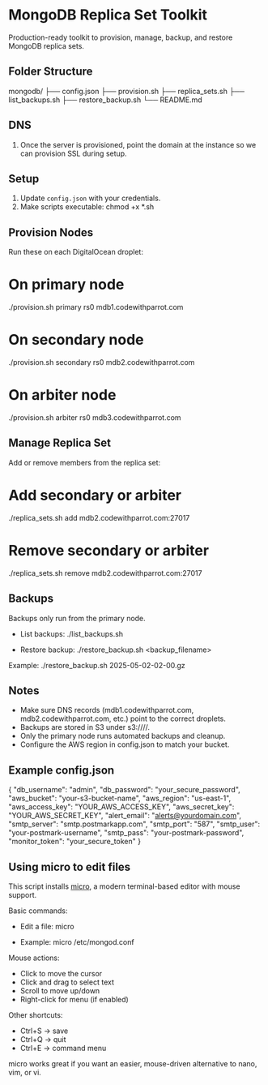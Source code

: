 # MongoDB Replica Set Toolkit

Production-ready toolkit to provision, manage, backup, and restore MongoDB replica sets.

## Folder Structure

mongodb/
├── config.json
├── provision.sh
├── replica_sets.sh
├── list_backups.sh
├── restore_backup.sh
└── README.md

## DNS

1. Once the server is provisioned, point the domain at the instance so we can provision SSL during setup.

## Setup

1. Update `config.json` with your credentials.
2. Make scripts executable:
   chmod +x *.sh

## Provision Nodes

Run these on each DigitalOcean droplet:

# On primary node
./provision.sh primary rs0 mdb1.codewithparrot.com

# On secondary node
./provision.sh secondary rs0 mdb2.codewithparrot.com

# On arbiter node
./provision.sh arbiter rs0 mdb3.codewithparrot.com

## Manage Replica Set

Add or remove members from the replica set:

# Add secondary or arbiter
./replica_sets.sh add mdb2.codewithparrot.com:27017

# Remove secondary or arbiter
./replica_sets.sh remove mdb2.codewithparrot.com:27017

## Backups

Backups only run from the primary node.

- List backups:
  ./list_backups.sh

- Restore backup:
  ./restore_backup.sh <backup_filename>

Example:
./restore_backup.sh 2025-05-02-02-00.gz

## Notes

- Make sure DNS records (mdb1.codewithparrot.com, mdb2.codewithparrot.com, etc.) point to the correct droplets.
- Backups are stored in S3 under s3://<bucket>/<hostname>/.
- Only the primary node runs automated backups and cleanup.
- Configure the AWS region in config.json to match your bucket.

## Example config.json

{
  "db_username": "admin",
  "db_password": "your_secure_password",
  "aws_bucket": "your-s3-bucket-name",
  "aws_region": "us-east-1",
  "aws_access_key": "YOUR_AWS_ACCESS_KEY",
  "aws_secret_key": "YOUR_AWS_SECRET_KEY",
  "alert_email": "alerts@yourdomain.com",
  "smtp_server": "smtp.postmarkapp.com",
  "smtp_port": "587",
  "smtp_user": "your-postmark-username",
  "smtp_pass": "your-postmark-password",
  "monitor_token": "your_secure_token"
}

## Using micro to edit files

This script installs [micro](https://micro-editor.github.io), a modern terminal-based editor with mouse support.

Basic commands:

- Edit a file:
  micro <filename>

- Example:
  micro /etc/mongod.conf

Mouse actions:

- Click to move the cursor
- Click and drag to select text
- Scroll to move up/down
- Right-click for menu (if enabled)

Other shortcuts:

- Ctrl+S → save
- Ctrl+Q → quit
- Ctrl+E → command menu

micro works great if you want an easier, mouse-driven alternative to nano, vim, or vi.
